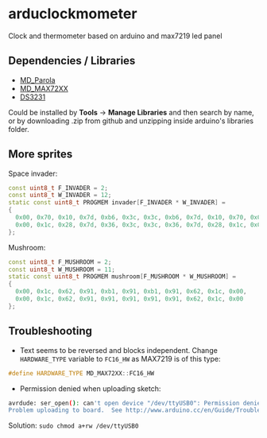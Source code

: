 # arduclockmometer

Clock and thermometer based on arduino and max7219 led panel

## Dependencies / Libraries

 - [MD_Parola](https://github.com/MajicDesigns/MD_Parola)
 - [MD_MAX72XX](https://github.com/MajicDesigns/MD_MAX72XX)
 - [DS3231](https://github.com/NorthernWidget/DS3231)

Could be installed by **Tools** -> **Manage Libraries** and then search by name, or by downloading .zip from github and unzipping inside arduino's libraries folder.

## More sprites

Space invader:

```cpp
const uint8_t F_INVADER = 2;
const uint8_t W_INVADER = 12;
static const uint8_t PROGMEM invader[F_INVADER * W_INVADER] =
{
  0x00, 0x70, 0x10, 0x7d, 0xb6, 0x3c, 0x3c, 0xb6, 0x7d, 0x10, 0x70, 0x00,
  0x00, 0x1c, 0x28, 0x7d, 0x36, 0x3c, 0x3c, 0x36, 0x7d, 0x28, 0x1c, 0x00
};
```

Mushroom:

```cpp
const uint8_t F_MUSHROOM = 2;
const uint8_t W_MUSHROOM = 11;
static const uint8_t PROGMEM mushroom[F_MUSHROOM * W_MUSHROOM] =
{
  0x00, 0x1c, 0x62, 0x91, 0xb1, 0x91, 0xb1, 0x91, 0x62, 0x1c, 0x00,
  0x00, 0x1c, 0x62, 0x91, 0x91, 0x91, 0x91, 0x91, 0x62, 0x1c, 0x00
};
```

## Troubleshooting

 - Text seems to be reversed and blocks independent.
 Change `HARDWARE_TYPE` variable to `FC16_HW` as MAX7219 is of this type:

```cpp
#define HARDWARE_TYPE MD_MAX72XX::FC16_HW
```

 - Permission denied when uploading sketch:

```bash
avrdude: ser_open(): can't open device "/dev/ttyUSB0": Permission denied
Problem uploading to board.  See http://www.arduino.cc/en/Guide/Troubleshooting#upload for suggestions.
```

Solution: `sudo chmod a+rw /dev/ttyUSB0`
